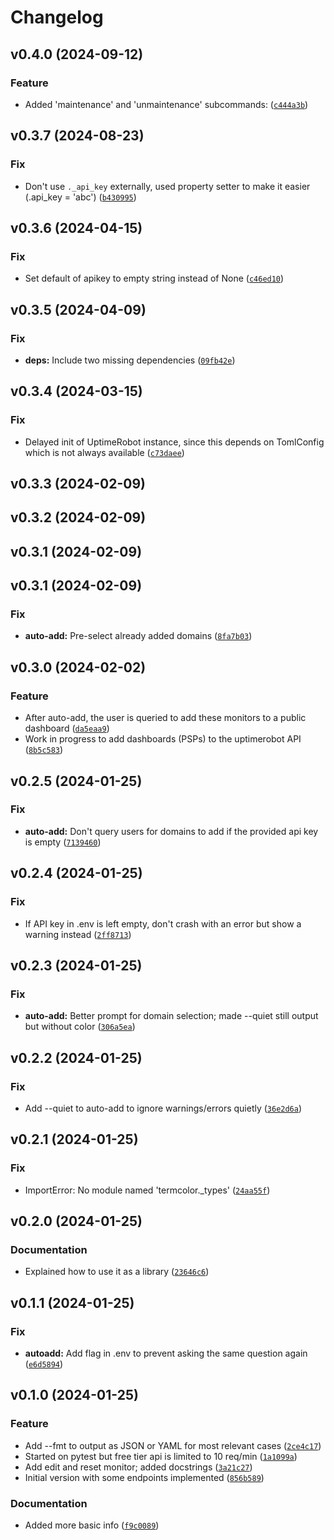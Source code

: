 # Changelog

<!--next-version-placeholder-->

## v0.4.0 (2024-09-12)

### Feature

* Added 'maintenance' and 'unmaintenance' subcommands: ([`c444a3b`](https://github.com/educationwarehouse/edwh-uptime-plugin/commit/c444a3b577bec036df3c066acebf72e8c7f008d5))

## v0.3.7 (2024-08-23)

### Fix

* Don't use `._api_key` externally, used property setter to make it easier (.api_key = 'abc') ([`b430995`](https://github.com/educationwarehouse/edwh-uptime-plugin/commit/b430995b3c34f7a842f5019728d0937ae18c2de9))

## v0.3.6 (2024-04-15)

### Fix

* Set default of apikey to empty string instead of None ([`c46ed10`](https://github.com/educationwarehouse/edwh-uptime-plugin/commit/c46ed10a7bb1bb23eb71a224a463348d7b012c30))

## v0.3.5 (2024-04-09)

### Fix

* **deps:** Include two missing dependencies ([`09fb42e`](https://github.com/educationwarehouse/edwh-uptime-plugin/commit/09fb42e88c5c79dc02fc8cf80e31173a1d03b14f))

## v0.3.4 (2024-03-15)
### Fix
* Delayed init of UptimeRobot instance, since this depends on TomlConfig which is not always available ([`c73daee`](https://github.com/educationwarehouse/edwh-uptime-plugin/commit/c73daeed3ffec5766247795c1b97e44b84773e9b))

## v0.3.3 (2024-02-09)


## v0.3.2 (2024-02-09)


## v0.3.1 (2024-02-09)


## v0.3.1 (2024-02-09)
### Fix
* **auto-add:** Pre-select already added domains ([`8fa7b03`](https://github.com/educationwarehouse/edwh-uptime-plugin/commit/8fa7b03e54b51c92d1202fd50af3e768af59483b))


## v0.3.0 (2024-02-02)
### Feature
* After auto-add, the user is queried to add these monitors to a public dashboard ([`da5eaa9`](https://github.com/educationwarehouse/edwh-uptime-plugin/commit/da5eaa9b59669fce7ef74bc1179393907abe1066))
* Work in progress to add dashboards (PSPs) to the uptimerobot API ([`8b5c583`](https://github.com/educationwarehouse/edwh-uptime-plugin/commit/8b5c583383a356b6186d83edc0ff414897e6697a))

## v0.2.5 (2024-01-25)

### Fix

* **auto-add:** Don't query users for domains to add if the provided api key is empty ([`7139460`](https://github.com/educationwarehouse/edwh-uptime-plugin/commit/713946079823dcde55bf3deb40e2b71cfe3cc92c))

## v0.2.4 (2024-01-25)

### Fix

* If API key in .env is left empty, don't crash with an error but show a warning instead ([`2ff8713`](https://github.com/educationwarehouse/edwh-uptime-plugin/commit/2ff87131aa1ff450b1f7226eeb12a0530b38a9dd))

## v0.2.3 (2024-01-25)

### Fix

* **auto-add:** Better prompt for domain selection; made --quiet still output but without color ([`306a5ea`](https://github.com/educationwarehouse/edwh-uptime-plugin/commit/306a5ea5c4d021894940e94f5b1041aabde4022b))

## v0.2.2 (2024-01-25)

### Fix

* Add --quiet to auto-add to ignore warnings/errors quietly ([`36e2d6a`](https://github.com/educationwarehouse/edwh-uptime-plugin/commit/36e2d6abd9fb08970c184df93025883c325e1dd7))

## v0.2.1 (2024-01-25)

### Fix

* ImportError: No module named 'termcolor._types' ([`24aa55f`](https://github.com/educationwarehouse/edwh-uptime-plugin/commit/24aa55f069ee2970a17788c37ff1437e14d93d11))

## v0.2.0 (2024-01-25)

### Documentation

* Explained how to use it as a library ([`23646c6`](https://github.com/educationwarehouse/edwh-uptime-plugin/commit/23646c62246102f6dbc72e849842d621632fd368))

## v0.1.1 (2024-01-25)

### Fix

* **autoadd:** Add flag in .env to prevent asking the same question again ([`e6d5894`](https://github.com/educationwarehouse/edwh-uptime-plugin/commit/e6d58946b4e2e4f88557e1daec5c4cf2c5754e82))

## v0.1.0 (2024-01-25)

### Feature

* Add --fmt to output as JSON or YAML for most relevant cases ([`2ce4c17`](https://github.com/educationwarehouse/edwh-uptime-plugin/commit/2ce4c17ed4cdc6fb465ac50eeeedefa83b18458b))
* Started on pytest but free tier api is limited to 10 req/min ([`1a1099a`](https://github.com/educationwarehouse/edwh-uptime-plugin/commit/1a1099a2954229ea2a1bed7e25fd342c2149da44))
* Add edit and reset monitor; added docstrings ([`3a21c27`](https://github.com/educationwarehouse/edwh-uptime-plugin/commit/3a21c270f8ddfce8218abc6a6b19808f2be99ce7))
* Initial version with some endpoints implemented ([`856b589`](https://github.com/educationwarehouse/edwh-uptime-plugin/commit/856b5891fde5e773c986f43d34abbb38fe87d2ef))

### Documentation

* Added more basic info ([`f9c0089`](https://github.com/educationwarehouse/edwh-uptime-plugin/commit/f9c008935f736daec63627dc94088c393c99bd88))